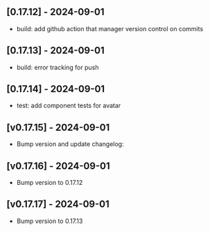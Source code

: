 ## [0.17.12] - 2024-09-01

* build: add github action that manager version control on commits

## [0.17.13] - 2024-09-01

* build: error tracking for push

## [0.17.14] - 2024-09-01

* test: add component tests for avatar

## [v0.17.15] - 2024-09-01

* Bump version and update changelog:

## [v0.17.16] - 2024-09-01

* Bump version to 0.17.12

## [v0.17.17] - 2024-09-01

* Bump version to 0.17.13

